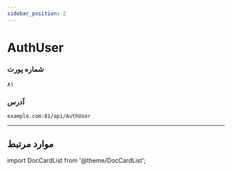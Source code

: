 ```yaml
---
sidebar_position: 2
---
```


# AuthUser

### شماره پورت

۸۱

### آدرس

```URL title="URL"
example.com:81/api/AuthUser
```

---

## موارد مرتبط

import DocCardList from '@theme/DocCardList';

<DocCardList />
